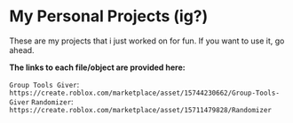 # My Personal Projects (ig?)

These are my projects that i just worked on for fun.
If you want to use it, go ahead.

**The links to each file/object are provided here:**

`Group Tools Giver`:
```https://create.roblox.com/marketplace/asset/15744230662/Group-Tools-Giver```
`Randomizer`:
```https://create.roblox.com/marketplace/asset/15711479828/Randomizer```

